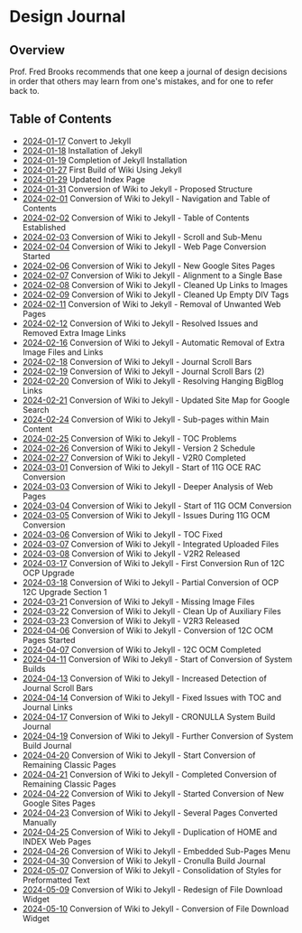 Design Journal
==============

Overview
--------

Prof. Fred Brooks recommends that one keep a journal of design decisions in order that others may learn from one's mistakes, and for one to refer back to.

Table of Contents
-----------------

* [2024-01-17](2024_01_17.md) Convert to Jekyll
* [2024-01-18](2024_01_18.md) Installation of Jekyll
* [2024-01-19](2024_01_19.md) Completion of Jekyll Installation
* [2024-01-27](2024_01_27.md) First Build of Wiki Using Jekyll
* [2024-01-29](2024_01_29.md) Updated Index Page
* [2024-01-31](2024_01_31.md) Conversion of Wiki to Jekyll - Proposed Structure
* [2024-02-01](2024_02_01.md) Conversion of Wiki to Jekyll - Navigation and Table of Contents
* [2024-02-02](2024_02_02.md) Conversion of Wiki to Jekyll - Table of Contents Established
* [2024-02-03](2024_02_03.md) Conversion of Wiki to Jekyll - Scroll and Sub-Menu
* [2024-02-04](2024_02_04.md) Conversion of Wiki to Jekyll - Web Page Conversion Started
* [2024-02-06](2024_02_06.md) Conversion of Wiki to Jekyll - New Google Sites Pages
* [2024-02-07](2024_02_07.md) Conversion of Wiki to Jekyll - Alignment to a Single Base
* [2024-02-08](2024_02_08.md) Conversion of Wiki to Jekyll - Cleaned Up Links to Images
* [2024-02-09](2024_02_09.md) Conversion of Wiki to Jekyll - Cleaned Up Empty DIV Tags
* [2024-02-11](2024_02_11.md) Conversion of Wiki to Jekyll - Removal of Unwanted Web Pages
* [2024-02-12](2024_02_12.md) Conversion of Wiki to Jekyll - Resolved Issues and Removed Extra Image Links
* [2024-02-16](2024_02_16.md) Conversion of Wiki to Jekyll - Automatic Removal of Extra Image Files and Links
* [2024-02-18](2024_02_18.md) Conversion of Wiki to Jekyll - Journal Scroll Bars
* [2024-02-19](2024_02_19.md) Conversion of Wiki to Jekyll - Journal Scroll Bars (2)
* [2024-02-20](2024_02_20.md) Conversion of Wiki to Jekyll - Resolving Hanging BigBlog Links
* [2024-02-21](2024_02_21.md) Conversion of Wiki to Jekyll - Updated Site Map for Google Search
* [2024-02-24](2024_02_24.md) Conversion of Wiki to Jekyll - Sub-pages within Main Content
* [2024-02-25](2024_02_25.md) Conversion of Wiki to Jekyll - TOC Problems
* [2024-02-26](2024_02_26.md) Conversion of Wiki to Jekyll - Version 2 Schedule
* [2024-02-27](2024_02_27.md) Conversion of Wiki to Jekyll - V2R0 Completed
* [2024-03-01](2024_03_01.md) Conversion of Wiki to Jekyll - Start of 11G OCE RAC Conversion
* [2024-03-03](2024_03_03.md) Conversion of Wiki to Jekyll - Deeper Analysis of Web Pages
* [2024-03-04](2024_03_04.md) Conversion of Wiki to Jekyll - Start of 11G OCM Conversion
* [2024-03-05](2024_03_05.md) Conversion of Wiki to Jekyll - Issues During 11G OCM Conversion
* [2024-03-06](2024_03_06.md) Conversion of Wiki to Jekyll - TOC Fixed
* [2024-03-07](2024_03_07.md) Conversion of Wiki to Jekyll - Integrated Uploaded Files
* [2024-03-08](2024_03_08.md) Conversion of Wiki to Jekyll - V2R2 Released
* [2024-03-17](2024_03_17.md) Conversion of Wiki to Jekyll - First Conversion Run of 12C OCP Upgrade
* [2024-03-18](2024_03_18.md) Conversion of Wiki to Jekyll - Partial Conversion of OCP 12C Upgrade Section 1
* [2024-03-21](2024_03_21.md) Conversion of Wiki to Jekyll - Missing Image Files
* [2024-03-22](2024_03_22.md) Conversion of Wiki to Jekyll - Clean Up of Auxiliary Files
* [2024-03-23](2024_03_23.md) Conversion of Wiki to Jekyll - V2R3 Released
* [2024-04-06](2024_04_06.md) Conversion of Wiki to Jekyll - Conversion of 12C OCM Pages Started
* [2024-04-07](2024_04_07.md) Conversion of Wiki to Jekyll - 12C OCM Completed
* [2024-04-11](2024_04_11.md) Conversion of Wiki to Jekyll - Start of Conversion of System Builds
* [2024-04-13](2024_04_13.md) Conversion of Wiki to Jekyll - Increased Detection of Journal Scroll Bars
* [2024-04-14](2024_04_14.md) Conversion of Wiki to Jekyll - Fixed Issues with TOC and Journal Links
* [2024-04-17](2024_04_17.md) Conversion of Wiki to Jekyll - CRONULLA System Build Journal
* [2024-04-19](2024_04_19.md) Conversion of Wiki to Jekyll - Further Conversion of System Build Journal
* [2024-04-20](2024_04_20.md) Conversion of Wiki to Jekyll - Start Conversion of Remaining Classic Pages
* [2024-04-21](2024_04_21.md) Conversion of Wiki to Jekyll - Completed Conversion of Remaining Classic Pages
* [2024-04-22](2024_04_22.md) Conversion of Wiki to Jekyll - Started Conversion of New Google Sites Pages
* [2024-04-23](2024_04_23.md) Conversion of Wiki to Jekyll - Several Pages Converted Manually
* [2024-04-25](2024_04_25.md) Conversion of Wiki to Jekyll - Duplication of HOME and INDEX Web Pages
* [2024-04-26](2024_04_26.md) Conversion of Wiki to Jekyll - Embedded Sub-Pages Menu
* [2024-04-30](2024_04_30.md) Conversion of Wiki to Jekyll - Cronulla Build Journal
* [2024-05-07](2024_05_07.md) Conversion of Wiki to Jekyll - Consolidation of Styles for Preformatted Text
* [2024-05-09](2024_05_09.md) Conversion of Wiki to Jekyll - Redesign of File Download Widget
* [2024-05-10](2024_05_10.md) Conversion of Wiki to Jekyll - Conversion of File Download Widget
